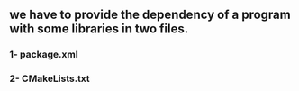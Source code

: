 ## we have to provide the dependency of a program with some libraries in two files.
### 1- package.xml
### 2- CMakeLists.txt

